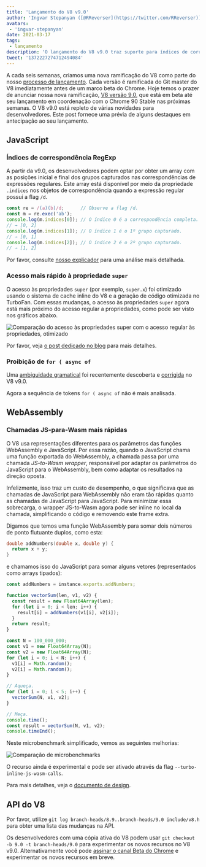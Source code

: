 ```yaml
---
title: 'Lançamento do V8 v9.0'
author: 'Ingvar Stepanyan ([@RReverser](https://twitter.com/RReverser)), em linha contínua'
avatars:
 - 'ingvar-stepanyan'
date: 2021-03-17
tags:
 - lançamento
description: 'O lançamento do V8 v9.0 traz suporte para índices de correspondência RegExp e várias melhorias de desempenho.'
tweet: '1372227274712494084'
---
```

A cada seis semanas, criamos uma nova ramificação do V8 como parte do nosso [processo de lançamento](https://v8.dev/docs/release-process). Cada versão é ramificada do Git master do V8 imediatamente antes de um marco beta do Chrome. Hoje temos o prazer de anunciar nossa nova ramificação, [V8 versão 9.0](https://chromium.googlesource.com/v8/v8.git/+log/branch-heads/9.0), que está em beta até seu lançamento em coordenação com o Chrome 90 Stable nas próximas semanas. O V8 v9.0 está repleto de várias novidades para desenvolvedores. Este post fornece uma prévia de alguns destaques em antecipação ao seu lançamento.

<!--truncate-->
## JavaScript

### Índices de correspondência RegExp

A partir da v9.0, os desenvolvedores podem optar por obter um array com as posições inicial e final dos grupos capturados nas correspondências de expressões regulares. Este array está disponível por meio da propriedade `.indices` nos objetos de correspondência quando a expressão regular possui a flag `/d`.

```javascript
const re = /(a)(b)/d;      // Observe a flag /d.
const m = re.exec('ab');
console.log(m.indices[0]); // O índice 0 é a correspondência completa.
// → [0, 2]
console.log(m.indices[1]); // O índice 1 é o 1º grupo capturado.
// → [0, 1]
console.log(m.indices[2]); // O índice 2 é o 2º grupo capturado.
// → [1, 2]
```

Por favor, consulte [nosso explicador](https://v8.dev/features/regexp-match-indices) para uma análise mais detalhada.

### Acesso mais rápido à propriedade `super`

O acesso às propriedades `super` (por exemplo, `super.x`) foi otimizado usando o sistema de cache inline do V8 e a geração de código otimizada no TurboFan. Com essas mudanças, o acesso às propriedades `super` agora está mais próximo do acesso regular a propriedades, como pode ser visto nos gráficos abaixo.

![Comparação do acesso às propriedades super com o acesso regular às propriedades, otimizado](/_img/fast-super/super-opt.svg)

Por favor, veja [o post dedicado no blog](https://v8.dev/blog/fast-super) para mais detalhes.

### Proibição de `for ( async of`

Uma [ambiguidade gramatical](https://github.com/tc39/ecma262/issues/2034) foi recentemente descoberta e [corrigida](https://chromium-review.googlesource.com/c/v8/v8/+/2683221) no V8 v9.0.

Agora a sequência de tokens `for ( async of` não é mais analisada.

## WebAssembly

### Chamadas JS-para-Wasm mais rápidas

O V8 usa representações diferentes para os parâmetros das funções WebAssembly e JavaScript. Por essa razão, quando o JavaScript chama uma função exportada do WebAssembly, a chamada passa por uma chamada *JS-to-Wasm wrapper*, responsável por adaptar os parâmetros do JavaScript para o WebAssembly, bem como adaptar os resultados na direção oposta.

Infelizmente, isso traz um custo de desempenho, o que significava que as chamadas de JavaScript para WebAssembly não eram tão rápidas quanto as chamadas de JavaScript para JavaScript. Para minimizar essa sobrecarga, o wrapper JS-to-Wasm agora pode ser inline no local da chamada, simplificando o código e removendo este frame extra.

Digamos que temos uma função WebAssembly para somar dois números de ponto flutuante duplos, como esta:

```cpp
double addNumbers(double x, double y) {
  return x + y;
}
```

e chamamos isso do JavaScript para somar alguns vetores (representados como arrays tipados):

```javascript
const addNumbers = instance.exports.addNumbers;

function vectorSum(len, v1, v2) {
  const result = new Float64Array(len);
  for (let i = 0; i < len; i++) {
    result[i] = addNumbers(v1[i], v2[i]);
  }
  return result;
}

const N = 100_000_000;
const v1 = new Float64Array(N);
const v2 = new Float64Array(N);
for (let i = 0; i < N; i++) {
  v1[i] = Math.random();
  v2[i] = Math.random();
}

// Aqueça.
for (let i = 0; i < 5; i++) {
  vectorSum(N, v1, v2);
}

// Meça.
console.time();
const result = vectorSum(N, v1, v2);
console.timeEnd();
```

Neste microbenchmark simplificado, vemos as seguintes melhorias:

![Comparação de microbenchmarks](/_img/v8-release-90/js-to-wasm.svg)

O recurso ainda é experimental e pode ser ativado através da flag `--turbo-inline-js-wasm-calls`.

Para mais detalhes, veja o [documento de design](https://docs.google.com/document/d/1mXxYnYN77tK-R1JOVo6tFG3jNpMzfueQN1Zp5h3r9aM/edit).

## API do V8

Por favor, utilize `git log branch-heads/8.9..branch-heads/9.0 include/v8.h` para obter uma lista das mudanças na API.

Os desenvolvedores com uma cópia ativa do V8 podem usar `git checkout -b 9.0 -t branch-heads/9.0` para experimentar os novos recursos no V8 v9.0. Alternativamente você pode [assinar o canal Beta do Chrome](https://www.google.com/chrome/browser/beta.html) e experimentar os novos recursos em breve.
